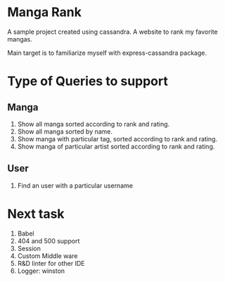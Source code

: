 # Manga Rank

A sample project created using cassandra. A website to rank my favorite mangas.

Main target is to familiarize myself with express-cassandra package.

# Type of Queries to support

## Manga

1. Show all manga sorted according to rank and rating.
1. Show all manga sorted by name.
1. Show manga with particular tag, sorted according to rank and rating.
1. Show manga of particular artist sorted according to rank and rating.

## User

1. Find an user with a particular username

# Next task

1. Babel
2. 404 and 500 support
3. Session
4. Custom Middle ware
5. R&D linter for other IDE
6. Logger: winston
